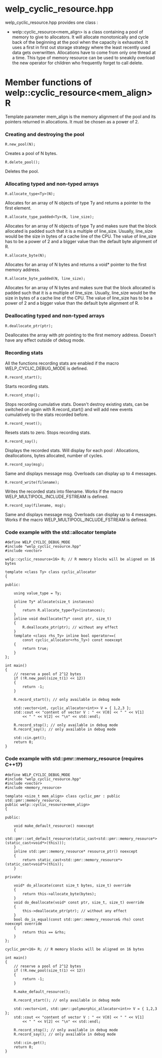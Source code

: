 # welp_cyclic_resource.hpp

welp_cyclic_resource.hpp provides one class :

- welp::cyclic_resource<mem_align> is a class containing a pool of memory to give to allocators. It will allocate monotonically and cycle back of the beginning at the pool when the capacity is exhausted. It uses a first in first out storage strategy where the least recently used data gets overwritten. Allocations have to come from only one thread at a time. This type of memory resource can be used to sneakily overload the new operator for children who frequently forget to call delete.

# Member functions of welp::cyclic_resource<mem_align> R

Template parameter mem_align is the memory alignment of the pool and its pointers returned in allocations. It must be chosen as a power of 2.

### Creating and destroying the pool

	R.new_pool(N); 

Creates a pool of N bytes.

	R.delete_pool(); 

Deletes the pool.

### Allocating typed and non-typed arrays

	R.allocate_type<Ty>(N); 

Allocates for an array of N objects of type Ty and returns a pointer to the first element.

	R.allocate_type_padded<Ty>(N, line_size); 

Allocates for an array of N objects of type Ty and makes sure that the block allocated is padded such that it is a multiple of line_size. Usually, line_size would be the size in bytes of a cache line of the CPU. The value of line_size has to be a power of 2 and a bigger value than the default byte alignment of R.

	R.allocate_byte(N); 

Allocates for an array of N bytes and returns a void* pointer to the first memory address.

	R.allocate_byte_padded(N, line_size); 

Allocates for an array of N bytes and makes sure that the block allocated is padded such that it is a multiple of line_size. Usually, line_size would be the size in bytes of a cache line of the CPU. The value of line_size has to be a power of 2 and a bigger value than the default byte alignment of R.

### Deallocating typed and non-typed arrays

	R.deallocate_ptr(ptr); 

Deallocates the array with ptr pointing to the first memory address. Doesn't have any effect outside of debug mode.

### Recording stats

All the functions recording stats are enabled if the macro WELP_CYCLIC_DEBUG_MODE is defined.

	R.record_start();

Starts recording stats.

	R.record_stop();

Stops recording cumulative stats. Doesn't destroy existing stats, can be switched on again with R.record_start() and will add new events cumulatively to the stats recorded before.

	R.record_reset();

Resets stats to zero. Stops recording stats.

	R.record_say();

Displays the recorded stats. Will display for each pool : Allocations, deallocations, bytes allocated, number of cycles.

	R.record_say(msg);

Same and displays message msg. Overloads can display up to 4 messages.

	R.record_write(filename);

Writes the recorded stats into filename. Works if the macro WELP_MULTIPOOL_INCLUDE_FSTREAM is defined.

	R.record_say(filename, msg);

Same and displays message msg. Overloads can display up to 4 messages. Works if the macro WELP_MULTIPOOL_INCLUDE_FSTREAM is defined.

### Code example with the std::allocator template

	#define WELP_CYCLIC_DEBUG_MODE
	#include "welp_cyclic_resource.hpp"
	#include <vector>
	
	welp::cyclic_resource<16> R; // R memory blocks will be aligned on 16 bytes
	
	template <class Ty> class cyclic_allocator
	{
	
	public:

		using value_type = Ty;
		
		inline Ty* allocate(size_t instances)
		{
			return R.allocate_type<Ty>(instances);
		}
		inline void deallocate(Ty* const ptr, size_t)
		{
			R.deallocate_ptr(ptr); // without any effect
		}
		template <class rhs_Ty> inline bool operator==(
			const cyclic_allocator<rhs_Ty>) const noexcept
		{
			return true;
		}
	};

	int main()
	{
		// reserve a pool of 2^12 bytes
		if (!R.new_pool(size_t(1) << 12))
		{
			return -1;
		}
	
		R.record_start(); // only available in debug mode
	
		std::vector<int, cyclic_allocator<int>> V = { 1,2,3 };
		std::cout << "content of vector V : " << V[0] << " " << V[1]
			<< " " << V[2] << "\n" << std::endl;
	
		R.record_stop(); // only available in debug mode
		R.record_say(); // only available in debug mode
	
		std::cin.get();
		return 0;
	}

### Code example with std::pmr::memory_resource (requires C++17)

	#define WELP_CYCLIC_DEBUG_MODE
	#include "welp_cyclic_resource.hpp"
	#include <vector>
	#include <memory_resource>
	
	template <size_t mem_align> class cyclic_pmr : public std::pmr::memory_resource,
	public welp::cyclic_resource<mem_align>
	{
	
	public:
	
		void make_default_resource() noexcept
		{
			std::pmr::set_default_resource(static_cast<std::pmr::memory_resource*>(static_cast<void*>(this)));
		}
		inline std::pmr::memory_resource* resource_ptr() noexcept
		{
			return static_cast<std::pmr::memory_resource*>(static_cast<void*>(this));
		}

	private:
	
		void* do_allocate(const size_t bytes, size_t) override
		{
			return this->allocate_byte(bytes);
		}
		void do_deallocate(void* const ptr, size_t, size_t) override
		{
			this->deallocate_ptr(ptr); // without any effect
		}
		bool do_is_equal(const std::pmr::memory_resource& rhs) const noexcept override
		{
			return this == &rhs;
		}
	};
	
	cyclic_pmr<16> R; // R memory blocks will be aligned on 16 bytes
	
	int main()
	{
		// reserve a pool of 2^12 bytes
		if (!R.new_pool(size_t(1) << 12))
		{
			return -1;
		}
	
		R.make_default_resource();
	
		R.record_start(); // only available in debug mode
	
		std::vector<int, std::pmr::polymorphic_allocator<int>> V = { 1,2,3 };
		std::cout << "content of vector V : " << V[0] << " " << V[1]
			<< " " << V[2] << "\n" << std::endl;
	
		R.record_stop(); // only available in debug mode
		R.record_say(); // only available in debug mode
	
		std::cin.get();
		return 0;
	}
